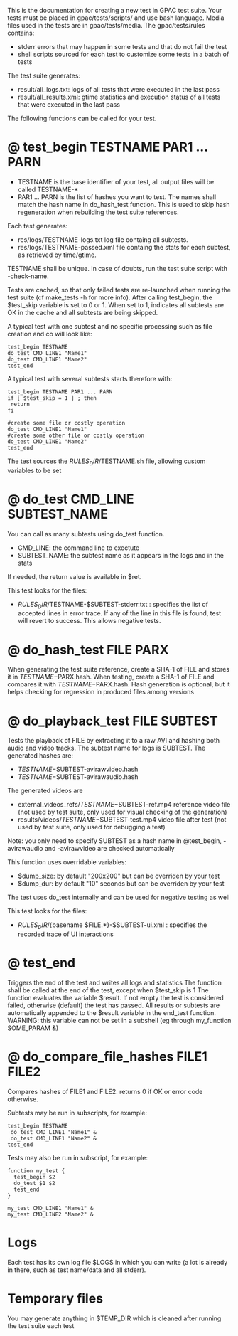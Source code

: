 This is the documentation for creating a new test in GPAC test suite.
Your tests must be placed in gpac/tests/scripts/ and use bash language.
Media files used in the tests are in gpac/tests/media. 
The gpac/tests/rules contains:
- stderr errors that may happen in some tests and that do not fail the test
- shell scripts sourced for each test to customize some tests in a batch of tests

The test suite generates:
- result/all_logs.txt: logs of all tests that were executed in the last pass
- result/all_results.xml: gtime statistics and execution status of all tests that were executed in the last pass

The following functions can be called for your test.

# @ test_begin TESTNAME PAR1 ... PARN
- TESTNAME is the base identifier of your test, all output files will be called TESTNAME-*
- PAR1 ... PARN is the list of hashes you want to test. The names shall match the hash name in do_hash_test function. This is used to skip hash regeneration when rebuilding the test suite references.

Each test generates:
- res/logs/TESTNAME-logs.txt log file containg all subtests.
- res/logs/TESTNAME-passed.xml file containg the stats for each subtest, as retrieved by time/gtime.

TESTNAME shall be unique. In case of doubts, run the test suite script with -check-name.

Tests are cached, so that only failed tests are re-launched when running the test suite (cf make_tests -h for more info).
After calling test_begin, the $test_skip variable is set to 0 or 1.
When set to 1, indicates all subtests are OK in the cache and all subtests are being skipped. 

A typical test with one subtest and no specific processing such as file creation and co will look like:
```
test_begin TESTNAME
do_test CMD_LINE1 "Name1"
do_test CMD_LINE1 "Name2"
test_end
```

A typical test with several subtests starts therefore with:

```
test_begin TESTNAME PAR1 ... PARN
if [ $test_skip = 1 ] ; then
 return
fi
 
#create some file or costly operation
do_test CMD_LINE1 "Name1"
#create some other file or costly operation
do_test CMD_LINE1 "Name2"
test_end
```

The test sources the $RULES_DIR/$TESTNAME.sh file, allowing custom variables to be set

# @ do_test CMD_LINE SUBTEST_NAME
You can call as many subtests using do_test function. 
- CMD_LINE: the command line to exectute
- SUBTEST_NAME: the subtest name as it appears in the logs and in the stats

If needed, the return value is available in $ret.

This test looks for the files:
- $RULES_DIR/$TESTNAME-$SUBTEST-stderr.txt : specifies the list of accepted lines in error trace. If any of the line in this file is found, test will revert to success. This allows negative tests.

# @ do_hash_test FILE PARX
When generating the test suite reference, create a SHA-1 of FILE and stores it in $TESTNAME-$PARX.hash.
When testing, create a SHA-1 of FILE and compares it with $TESTNAME-$PARX.hash.
Hash generation is optional, but it helps checking for regression in produced files among versions  

# @ do_playback_test FILE SUBTEST
Tests the playback of FILE by extracting it to a raw AVI and hashing both audio and video tracks. The subtest name for logs is SUBTEST.
The generated hashes are:
-  $TESTNAME-$SUBTEST-avirawvideo.hash
-  $TESTNAME-$SUBTEST-avirawaudio.hash

The generated videos are
-  external_videos_refs/$TESTNAME-$SUBTEST-ref.mp4 reference video file (not used by test suite, only used for visual checking of the generation)
-  results/videos/$TESTNAME-$SUBTEST-test.mp4  video file after test (not used by test suite, only used for debugging a test)

Note: you only need to specify SUBTEST as a hash name in @test_begin, -avirawaudio and -avirawvideo are checked automatically

This function uses overridable variables:
- $dump_size: by default "200x200" but can be overriden by your test
- $dump_dur: by default "10" seconds but can be overriden by your test

The test uses do_test internally and can be used for negative testing as well

This test looks for the files:
- $RULES_DIR/${basename $FILE.*}-$SUBTEST-ui.xml : specifies the recorded trace of UI interactions

# @ test_end
Triggers the end of the test and writes all logs and statistics
The function shall be called at the end of the test, except when $test_skip is 1
The function evaluates the variable $result. If not empty the test is considered failed, otherwise (default) the test has passed. 
All results or subtests are automatically appended to the $result variable in the end_test function.
WARNING: this variable can not be set in a subshell (eg through my_function SOME_PARAM &)

# @ do_compare_file_hashes FILE1 FILE2
Compares hashes of FILE1 and FILE2. returns 0 if OK or error code otherwise.

Subtests may be run in subscripts, for example:
```
test_begin TESTNAME
 do_test CMD_LINE1 "Name1" &
 do_test CMD_LINE1 "Name2" &
test_end
```

Tests may also be run in subscript, for example:
```
function my_test {
  test_begin $2
  do_test $1 $2
  test_end
}

my_test CMD_LINE1 "Name1" &
my_test CMD_LINE2 "Name2" &
```

# Logs
Each test has its own log file $LOGS in which you can write (a lot is already in there, such as test name/data and all stderr).

# Temporary files
You may generate anything in $TEMP_DIR which is cleaned after running the test suite each test

